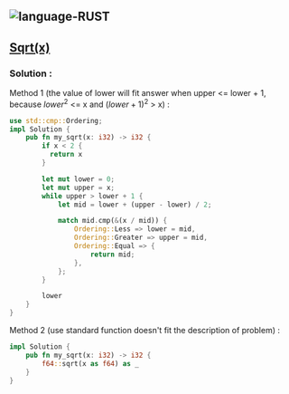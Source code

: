 ![language-RUST](https://img.shields.io/badge/%20-RUST-8d4004?style=for-the-badge&logo=RUST)
---

## [Sqrt(x)](https://leetcode.com/problems/sqrtx)

### Solution :

Method 1 (the value of lower will fit answer when upper <= lower + 1, because $lower^2$ <= x and $(lower + 1)^2$ > x) :
```rust
use std::cmp::Ordering;
impl Solution {
    pub fn my_sqrt(x: i32) -> i32 {
        if x < 2 {
          return x
        }

        let mut lower = 0;
        let mut upper = x;
        while upper > lower + 1 {
            let mid = lower + (upper - lower) / 2;

            match mid.cmp(&(x / mid)) {
                Ordering::Less => lower = mid,
                Ordering::Greater => upper = mid,
                Ordering::Equal => {
                    return mid;
                },
            };
        }

        lower
    }
}
```

Method 2  (use standard function doesn't fit the description of problem) :
```rust
impl Solution {
    pub fn my_sqrt(x: i32) -> i32 {
        f64::sqrt(x as f64) as _
    }
}
```
